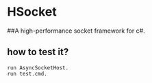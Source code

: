 # HSocket

##A high-performance socket framework for c#.

## how to test it?
	run AsyncSocketHost.
	run test.cmd.
